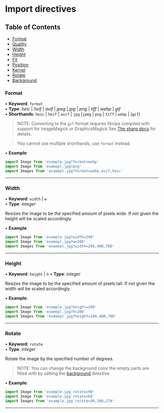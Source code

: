 # Import directives

## Table of Contents

- [Format](#format)
- [Quality](#quality)
- [Width](#width)
- [Height](#height)
- [Fit](#fit)
- [Position](#position)
- [Kernel](#kernel)
- [Rotate](#rotate)
- [Background](#background)

### Format
• **Keyword**: `format`<br>
• **Type**: _heic_ \| _heif_ \| _avif_ \| _jpeg_ \| _jpg_ \| _png_ \| _tiff_ \| _webp_ \| _gif_<br>
• **Shorthands**: `heic` \| `heif` \| `avif` \| `jpg` \|`jpeg` \| `png` \| `tiff` \| `webp` \| (`gif`)

> NOTE: Converting to the `gif` format requires libvips compiled with support for ImageMagick or GraphicsMagick
> See [The sharp docs](https://sharp.pixelplumbing.com/install#custom-libvips) for details.

> You cannot use multiple shorthands, use `format` instead.

• **Example**:
```js
import Image from 'example.jpg?format=webp'
import Image from 'examepl.jpg?png'
import Images from 'examepl.jpg?format=webp,avif,heic'
```

___


### Width
• **Keyword**: `width` \| `w`<br>
• **Type**: _integer_

Resizes the image to be the specified amount of pixels wide. If not given the height will be scaled accordingly.

• **Example**:
```js
import Image from 'example.jpg?width=200'
import Image from 'examepl.jpg?w=200'
import Images from 'examepl.jpg?width=200,400,700'
```

___


### Height
• **Keyword**: `height` \| `h`
• **Type**: _integer_

Resizes the image to be the specified amount of pixels tall. If not given the width will be scaled accordingly.

• **Example**:
```js
import Image from 'example.jpg?height=200'
import Image from 'examepl.jpg?h=200'
import Images from 'examepl.jpg?height=200,400,700'
```

___

### Rotate
• **Keyword**: `rotate`<br>
• **Type**: _integer_

Rotate the image by the specified number of degrees.

> NOTE: You can change the background color the empty parts are filled with by setting the [background](#background) directive.

• **Example**:
```js
import Image from 'example.jpg`rotate=90'
import Image from 'example.jpg`rotate=68'
import Images from 'example.jpg`rotate=90,180,270'
```

___
